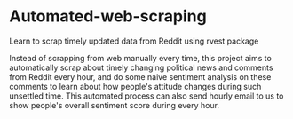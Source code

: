 # Automated-web-scraping
Learn to scrap timely updated data from Reddit using rvest package

Instead of scrapping from web manually every time, this project aims to automatically scrap about timely changing political news and comments from Reddit every hour, and do some naive sentiment analysis on these comments to learn about how people's attitude changes during such unsettled time. This automated process can also send hourly email to us to show people's overall sentiment score during every hour. 
